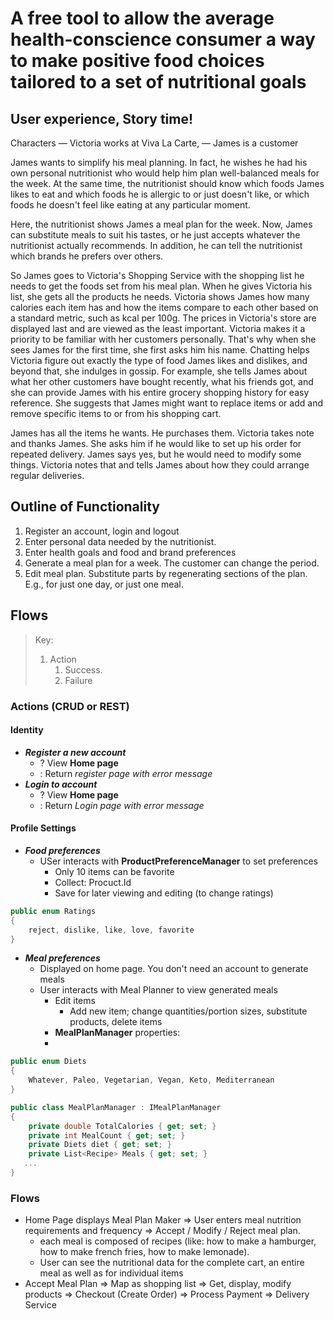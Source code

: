 # A free tool to allow the average health-conscience consumer a way to make positive food choices tailored to a set of nutritional goals

## User experience, Story time! 

Characters
— Victoria works at Viva La Carte,
— James is a customer

James wants to simplify his meal planning.  In fact, he wishes he had his own personal nutritionist who would help him plan well-balanced meals for the week. At the same time, the nutritionist should know which foods James likes to eat and which foods he is allergic to or just doesn't like, or which foods he doesn't feel like eating at any particular moment. 

Here, the nutritionist shows James a meal plan for the week. Now, James can substitute meals to suit his tastes, or he just accepts whatever the nutritionist actually recommends. In addition, he can tell the nutritionist which brands he prefers over others.

So James goes to Victoria's Shopping Service with the shopping list he needs to get the foods set from his meal plan. When he gives Victoria his list, she gets all the products he needs. Victoria shows James how many calories each item has and how the items compare to each other based on a standard metric, such as kcal per 100g. The prices in Victoria's store are displayed last and are viewed as the least important. Victoria makes it a priority to be familiar with her customers personally. That's why when she sees James for the first time, she first asks him his name. Chatting helps Victoria figure out exactly the type of food James likes and dislikes, and beyond that, she indulges in gossip. For example, she tells James about what her other customers have bought recently, what his friends got, and she can provide James with his entire grocery shopping history for easy reference. She suggests that James might want to replace items or add and remove specific items to or from his shopping cart. 

James has all the items he wants. He purchases them. Victoria takes note and thanks James. She asks him if he would like to set up his order for repeated delivery. James says yes, but he would need to modify some things. Victoria notes that and tells James about how they could arrange regular deliveries. 

## Outline of Functionality

1. Register an account, login and logout
2. Enter personal data needed by the nutritionist.
3. Enter health goals and food and brand preferences
4. Generate a meal plan for a week. The customer can change the period. 
5. Edit meal plan. Substitute parts by regenerating sections of the plan. E.g., for just one day, or just one meal. 


## Flows

> Key: 
> 1. Action
>     1. Success.
>     2. Failure

### Actions (CRUD or REST)

#### Identity 

- ***Register a new account***
    -  ? View **Home page**
    -  : Return *register page with error message*
- ***Login to account***
    - ?  View **Home page**
    - :  Return *Login page with error message*

#### Profile Settings

- ***Food preferences***
    - USer interacts with **ProductPreferenceManager** to set preferences
        - Only 10 items can be favorite
        - Collect: Procuct.Id
        - Save for later viewing and editing (to change ratings)

```csharp
public enum Ratings 
{
    reject, dislike, like, love, favorite
}

``` 

- ***Meal preferences***
    - Displayed on home page. You don't need an account to generate meals 
    -  User interacts with Meal Planner to view generated meals
        - Edit items 
            - Add new item; change quantities/portion sizes, substitute products, delete items
        - **MealPlanManager** properties: 
        - 
```csharp
public enum Diets 
{
    Whatever, Paleo, Vegetarian, Vegan, Keto, Mediterranean
}

public class MealPlanManager : IMealPlanManager
{
    private double TotalCalories { get; set; }
    private int MealCount { get; set; }
    private Diets diet { get; set; }
    private List<Recipe> Meals { get; set; }
   ... 
}
```

### Flows

- Home Page displays Meal Plan Maker ⇒ User enters meal nutrition requirements and frequency ⇒ Accept / Modify / Reject meal plan.  
    - each meal is composed of recipes (like: how to make a hamburger, how to make french fries, how to make lemonade). 
    - User can see the nutritional data for the complete cart, an entire meal as well as for individual items
- Accept Meal Plan ⇒ Map as shopping list ⇒  Get, display, modify products ⇒  Checkout (Create Order) ⇒ Process Payment ⇒ Delivery Service

